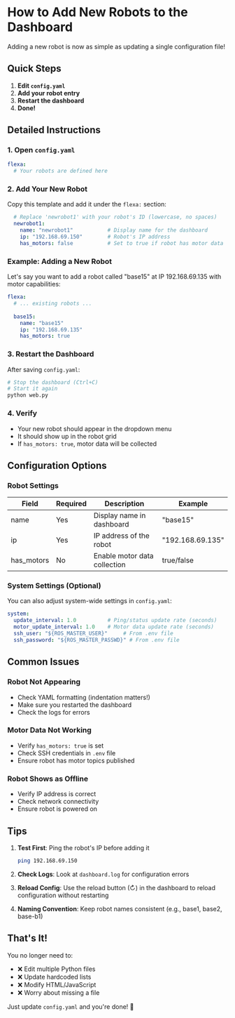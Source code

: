 # How to Add New Robots to the Dashboard

Adding a new robot is now as simple as updating a single configuration file!

## Quick Steps

1. **Edit `config.yaml`**
2. **Add your robot entry**
3. **Restart the dashboard**
4. **Done!**

## Detailed Instructions

### 1. Open `config.yaml`

```yaml
flexa:
  # Your robots are defined here
```

### 2. Add Your New Robot

Copy this template and add it under the `flexa:` section:

```yaml
  # Replace 'newrobot1' with your robot's ID (lowercase, no spaces)
  newrobot1:
    name: "newrobot1"           # Display name for the dashboard
    ip: "192.168.69.150"        # Robot's IP address
    has_motors: false           # Set to true if robot has motor data
```

### Example: Adding a New Robot

Let's say you want to add a robot called "base15" at IP 192.168.69.135 with motor capabilities:

```yaml
flexa:
  # ... existing robots ...
  
  base15:
    name: "base15"
    ip: "192.168.69.135"
    has_motors: true
```

### 3. Restart the Dashboard

After saving `config.yaml`:

```bash
# Stop the dashboard (Ctrl+C)
# Start it again
python web.py
```

### 4. Verify

- Your new robot should appear in the dropdown menu
- It should show up in the robot grid
- If `has_motors: true`, motor data will be collected

## Configuration Options

### Robot Settings

| Field | Required | Description | Example |
|-------|----------|-------------|---------|
| name | Yes | Display name in dashboard | "base15" |
| ip | Yes | IP address of the robot | "192.168.69.135" |
| has_motors | No | Enable motor data collection | true/false |

### System Settings (Optional)

You can also adjust system-wide settings in `config.yaml`:

```yaml
system:
  update_interval: 1.0          # Ping/status update rate (seconds)
  motor_update_interval: 1.0    # Motor data update rate (seconds)
  ssh_user: "${ROS_MASTER_USER}"     # From .env file
  ssh_password: "${ROS_MASTER_PASSWD}" # From .env file
```

## Common Issues

### Robot Not Appearing
- Check YAML formatting (indentation matters!)
- Make sure you restarted the dashboard
- Check the logs for errors

### Motor Data Not Working
- Verify `has_motors: true` is set
- Check SSH credentials in `.env` file
- Ensure robot has motor topics published

### Robot Shows as Offline
- Verify IP address is correct
- Check network connectivity
- Ensure robot is powered on

## Tips

1. **Test First**: Ping the robot's IP before adding it
   ```bash
   ping 192.168.69.150
   ```

2. **Check Logs**: Look at `dashboard.log` for configuration errors

3. **Reload Config**: Use the reload button (↻) in the dashboard to reload configuration without restarting

4. **Naming Convention**: Keep robot names consistent (e.g., base1, base2, base-b1)

## That's It!

You no longer need to:
- ❌ Edit multiple Python files
- ❌ Update hardcoded lists
- ❌ Modify HTML/JavaScript
- ❌ Worry about missing a file

Just update `config.yaml` and you're done! 🎉